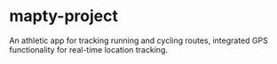 # mapty-project

An athletic app for tracking running and cycling routes, integrated GPS functionality for real-time location tracking.
